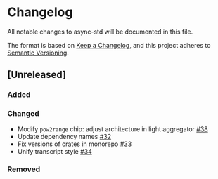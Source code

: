 # Changelog

All notable changes to async-std will be documented in this file.

The format is based on [Keep a Changelog](https://keepachangelog.com/en/1.0.0/),
and this project adheres to [Semantic Versioning](https://book.async.rs/overview/stability-guarantees.html).

## [Unreleased]

### Added

### Changed
* Modify `pow2range` chip: adjust architecture in light aggregator [#38](https://github.com/midnightntwrk/midnight-zk/pull/38)
* Update dependency names [#32](https://github.com/midnightntwrk/midnight-zk/pull/32)
* Fix versions of crates in monorepo [#33](https://github.com/midnightntwrk/midnight-zk/pull/33)
* Unify transcript style [#34](https://github.com/midnightntwrk/midnight-zk/pull/34)

### Removed
